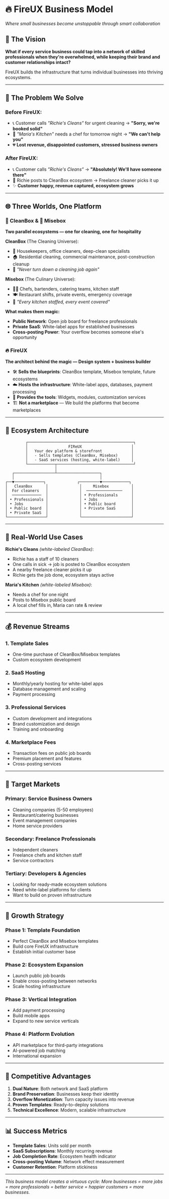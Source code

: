 # 🔥 FireUX Business Model

_Where small businesses become unstoppable through smart collaboration_

## 🌟 The Vision

**What if every service business could tap into a network of skilled professionals when they're overwhelmed, while keeping their brand and customer relationships intact?**

FireUX builds the infrastructure that turns individual businesses into thriving ecosystems.

---

## 🎯 The Problem We Solve

### Before FireUX:

- 📞 Customer calls _"Richie's Cleans"_ for urgent cleaning → **"Sorry, we're booked solid"**
- 🍳 _"Maria's Kitchen"_ needs a chef for tomorrow night → **"We can't help you"**
- 💔 **Lost revenue, disappointed customers, stressed business owners**

### After FireUX:

- 📞 Customer calls _"Richie's Cleans"_ → **"Absolutely! We'll have someone there"**
- 🔄 Richie posts to CleanBox ecosystem → Freelance cleaner picks it up
- ✨ **Customer happy, revenue captured, ecosystem grows**

---

## 🌐 Three Worlds, One Platform

### 🧼 CleanBox & 🍳 Misebox

**Two parallel ecosystems — one for cleaning, one for hospitality**

**CleanBox** (The Cleaning Universe):

- 🧽 Housekeepers, office cleaners, deep-clean specialists
- 🏠 Residential cleaning, commercial maintenance, post-construction cleanup
- 🚀 _"Never turn down a cleaning job again"_

**Misebox** (The Culinary Universe):

- 👨‍🍳 Chefs, bartenders, catering teams, kitchen staff
- 🍽️ Restaurant shifts, private events, emergency coverage
- 🚀 _"Every kitchen staffed, every event covered"_

**What makes them magic:**

- **Public Network**: Open job board for freelance professionals
- **Private SaaS**: White-label apps for established businesses
- **Cross-posting Power**: Your overflow becomes someone else's opportunity

### 🔥 FireUX

**The architect behind the magic — Design system + business builder**

- 🛠️ **Sells the blueprints**: CleanBox template, Misebox template, future ecosystems
- ☁️ **Hosts the infrastructure**: White-label apps, databases, payment processing
- 🎨 **Provides the tools**: Widgets, modules, customization services
- 🏗️ **Not a marketplace** — We build the platforms that become marketplaces

---

## 🧱 Ecosystem Architecture

```
         ┌───────────────────────────────────────────────┐
         │                  FIReUX                      │
         │   Your dev platform & storefront             │
         │   - Sells templates (CleanBox, Misebox)      │
         │   - SaaS services (hosting, white-label)     │
         └────────────┬──────────────────────────────────┘
                      │
   ┌──────────────────┴───────────────────┐
   │                                      │
┌──▼─────────────┐              ┌─────────▼────────────┐
│   CleanBox      │              │     Misebox          │
│  For cleaners   │              │  ────────────────    │
│  ─────────────  │              │ • Professionals      │
│ • Professionals │              │ • Jobs               │
│ • Jobs          │              │ • Public board       │
│ • Public board  │              │ • Private SaaS       │
│ • Private SaaS  │              │                      │
└─────────────────┘              └──────────────────────┘
```

---

## 🧠 Real-World Use Cases

**Richie's Cleans** _(white-labeled CleanBox)_:

- Richie has a staff of 10 cleaners
- One calls in sick → job is posted to CleanBox ecosystem
- A nearby freelance cleaner picks it up
- Richie gets the job done, ecosystem stays active

**Maria's Kitchen** _(white-labeled Misebox)_:

- Needs a chef for one night
- Posts to Misebox public board
- A local chef fills in, Maria can rate & review

---

## 💰 Revenue Streams

### 1. Template Sales

- One-time purchase of CleanBox/Misebox templates
- Custom ecosystem development

### 2. SaaS Hosting

- Monthly/yearly hosting for white-label apps
- Database management and scaling
- Payment processing

### 3. Professional Services

- Custom development and integrations
- Brand customization and design
- Training and onboarding

### 4. Marketplace Fees

- Transaction fees on public job boards
- Premium placement and features
- Cross-posting services

---

## 🎯 Target Markets

### Primary: Service Business Owners

- Cleaning companies (5-50 employees)
- Restaurant/catering businesses
- Event management companies
- Home service providers

### Secondary: Freelance Professionals

- Independent cleaners
- Freelance chefs and kitchen staff
- Service contractors

### Tertiary: Developers & Agencies

- Looking for ready-made ecosystem solutions
- Need white-label platforms for clients
- Want to build on proven infrastructure

---

## 🚀 Growth Strategy

### Phase 1: Template Foundation

- Perfect CleanBox and Misebox templates
- Build core FireUX infrastructure
- Establish initial customer base

### Phase 2: Ecosystem Expansion

- Launch public job boards
- Enable cross-posting between networks
- Scale hosting infrastructure

### Phase 3: Vertical Integration

- Add payment processing
- Build mobile apps
- Expand to new service verticals

### Phase 4: Platform Evolution

- API marketplace for third-party integrations
- AI-powered job matching
- International expansion

---

## 🎪 Competitive Advantages

1. **Dual Nature**: Both network and SaaS platform
2. **Brand Preservation**: Businesses keep their identity
3. **Overflow Monetization**: Turn capacity issues into revenue
4. **Proven Templates**: Ready-to-deploy solutions
5. **Technical Excellence**: Modern, scalable infrastructure

---

## 📊 Success Metrics

- **Template Sales**: Units sold per month
- **SaaS Subscriptions**: Monthly recurring revenue
- **Job Completion Rate**: Ecosystem health indicator
- **Cross-posting Volume**: Network effect measurement
- **Customer Retention**: Platform stickiness

---

_This business model creates a virtuous cycle: More businesses = more jobs = more professionals = better service = happier customers = more businesses._

